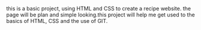 this is a basic project, using HTML and CSS to create a recipe website. 
the page will be plan and simple looking.this project will help me get used to the basics
of HTML, CSS and the use of GIT.